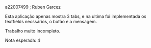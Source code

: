 a22007499 ; Ruben Garcez

Esta aplicação apenas mostra 3 tabs, e na ultima foi implementada os textfields necssários, o botão
e a mensagem.

Trabalho muito incompleto.

Nota esperada: 4